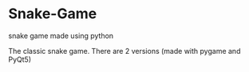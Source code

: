 # Snake-Game
snake game made using python

The classic snake game.
There are 2 versions (made with pygame and PyQt5)
